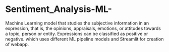 # Sentiment_Analysis-ML-
Machine Learning model that studies the subjective information in an expression, that is, the opinions, appraisals, emotions, or attitudes towards a topic, person or entity. Expressions can be classified as positive or negative. which uses different ML pipeline models and Streamlit for creation of webapp.
